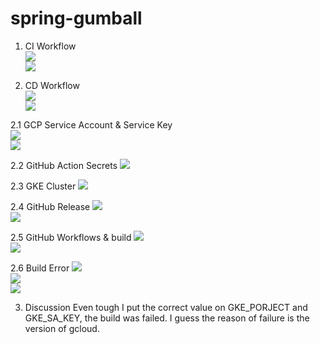 # spring-gumball

1. CI Workflow <br />
![](images/spring-gumball_CIworkflow.png) <br />
![](images/spring-gumball_CIworkflowaction.png) <br />

2. CD Workflow <br />
 ![](images/spring-gumball_CDworkflow.png) <br />
 ![](images/spring-gumball_CDworkflowbuild.png) <br />
 
 2.1 GCP Service Account & Service Key <br />
  ![](images/spring-gumball_gcpservice.png) <br />
  ![](images/spring-gumball_gcpkey.png) <br />
  
 2.2 GitHub Action Secrets 
  ![](images/spring-gumball_actionsecrets.png) <br />
  
 2.3 GKE Cluster 
  ![](images/spring-gumball_gkecluster.png) <br />
  
 2.4 GitHub Release
  ![](images/spring-gumball_githubrelease.png) <br />
  ![](images/spring-gumball_githubrelease2.png) <br />
 
 2.5 GitHub Workflows & build 
  ![](images/spring-gumball_2.3workflow.png) <br />
  ![](images/spring-gumball_builderror.png) <br />
  
 2.6 Build Error 
  ![](images/spring-gumball_2.4workflow.png) <br />
  ![](images/spring-gumball_2.4builderror.png) <br />
  ![](images/spring-gumball_2.4builderrordetail.png) <br />
  
 3. Discussion 
  Even tough I put the correct value on GKE_PORJECT and GKE_SA_KEY, the build was failed. I guess the reason of failure is the version of gcloud. 
